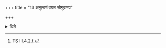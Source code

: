 +++
title = "13 अनुल्बणं वयत जोगुवामप"

+++

<details><summary>थिते</summary>

13. (He offers) the oblation (i.e. the limbs of the victim) with anulbaṇam vayata....[^1]  

[^1]: TS III.4.2.f. 
</details>

